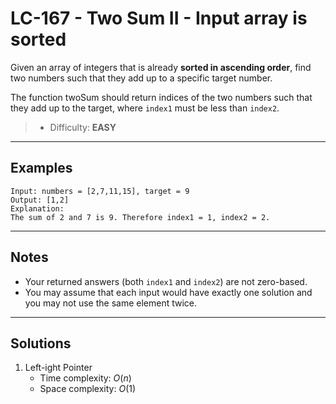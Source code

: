 # LC-167 - Two Sum II - Input array is sorted

Given an array of integers that is already **sorted in ascending order**, find two numbers such that they add up to a specific target number.

The function twoSum should return indices of the two numbers such that they add up to the target, where `index1` must be less than `index2`.

> * Difficulty: **EASY**

---
## Examples

```
Input: numbers = [2,7,11,15], target = 9
Output: [1,2]
Explanation:
The sum of 2 and 7 is 9. Therefore index1 = 1, index2 = 2.
```

---
## Notes

* Your returned answers (both `index1` and `index2`) are not zero-based.
* You may assume that each input would have exactly one solution and you may not use the same element twice.

---
## Solutions

1. Left-ight Pointer
    * Time complexity: $O(n)$
    * Space complexity: $O(1)$